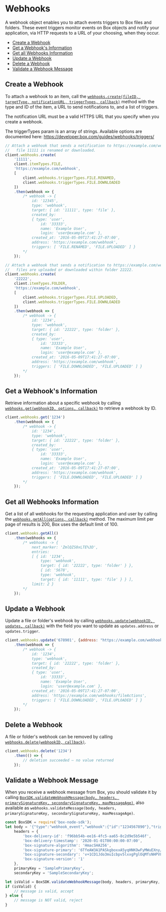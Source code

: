 Webhooks
========

A webhook object enables you to attach events triggers to Box files and folders. These
event triggers monitor events on Box objects and notify your application, via HTTP
requests to a URL of your choosing, when they occur.

<!-- START doctoc generated TOC please keep comment here to allow auto update -->
<!-- DON'T EDIT THIS SECTION, INSTEAD RE-RUN doctoc TO UPDATE -->


- [Create a Webhook](#create-a-webhook)
- [Get a Webhook's Information](#get-a-webhooks-information)
- [Get all Webhooks Information](#get-all-webhooks-information)
- [Update a Webhook](#update-a-webhook)
- [Delete a Webhook](#delete-a-webhook)
- [Validate a Webhook Message](#validate-a-webhook-message)

<!-- END doctoc generated TOC please keep comment here to allow auto update -->

Create a Webhook
----------------

To attach a webhook to an item, call the
[`webhooks.create(fileID, targetType, notificationURL, triggerTypes, callback)`](http://opensource.box.com/box-node-sdk/jsdoc/Webhooks.html#create)
method with the type and ID of the item, a URL to send notifications to, and a list
of triggers.

The notification URL must be a valid HTTPS URL that you specify when you create a
webhook.

The triggerTypes param is an array of strings. Available options are documented here:
<https://developer.box.com/guides/webhooks/triggers/>

<!-- sample post_webhooks -->
```js
// Attach a webhook that sends a notification to https://example.com/webhook when
//   file 11111 is renamed or downloaded.
client.webhooks.create(
	'11111',
	client.itemTypes.FILE,
	'https://example.com/webhook',
	[
		client.webhooks.triggerTypes.FILE.RENAMED,
		client.webhooks.triggerTypes.FILE.DOWNLOADED
	])
	.then(webhook => {
		/* webhook -> {
			id: '12345',
			type: 'webhook',
			target: { id: '11111', type: 'file' },
			created_by: 
			{ type: 'user',
				id: '33333',
				name: 'Example User',
				login: 'user@example.com' },
			created_at: '2016-05-09T17:41:27-07:00',
			address: 'https://example.com/webhook',
			triggers: [ 'FILE.RENAMED', 'FILE.UPLOADED' ] }
		*/
	});
```

<!-- sample post_webhooks for_folder -->
```js
// Attach a webhook that sends a notification to https://example.com/webhook when
//   files are uploaded or downloaded within folder 22222.
client.webhooks.create(
	'22222',
	client.itemTypes.FOLDER,
	'https://example.com/webhook',
	[
		client.webhooks.triggerTypes.FILE.UPLOADED,
		client.webhooks.triggerTypes.FILE.DOWNLOADED
	])
	.then(webhook => {
		/* webhook -> {
			id: '1234',
			type: 'webhook',
			target: { id: '22222', type: 'folder' },
			created_by: 
			{ type: 'user',
				id: '33333',
				name: 'Example User',
				login: 'user@example.com' },
			created_at: '2016-05-09T17:41:27-07:00',
			address: 'https://example.com/webhook',
			triggers: [ 'FILE.DOWNLOADED', 'FILE.UPLOADED' ] }
		*/
	});
```

Get a Webhook's Information
---------------------------

Retrieve information about a specific webhook by calling
[`webhooks.get(webhookID, options, callback)`](http://opensource.box.com/box-node-sdk/jsdoc/Webhooks.html#get)
to retrieve a webhook by ID.

<!-- sample get_webhooks_id -->
```js
client.webhooks.get('1234')
	.then(webhook => {
		/* webhook -> {
			id: '1234',
			type: 'webhook',
			target: { id: '22222', type: 'folder' },
			created_by: 
			{ type: 'user',
				id: '33333',
				name: 'Example User',
				login: 'user@example.com' },
			created_at: '2016-05-09T17:41:27-07:00',
			address: 'https://example.com/webhook',
			triggers: [ 'FILE.DOWNLOADED', 'FILE.UPLOADED' ] }
		*/
	});
```

Get all Webhooks Information
-----------------------------

Get a list of all webhooks for the requesting application and user by calling the
[`webhooks.getAll(options, callback)`](http://opensource.box.com/box-node-sdk/jsdoc/Webhooks.html#getAll)
method.  The maximum limit per page of results is 200, Box uses the default limit of 100.

<!-- sample get_webhooks -->
```js
client.webhooks.getAll()
	.then(webhooks => {
		/* webhooks -> {
			next_marker: 'ZmlQZS0xLTE%3D',
			entries: 
			[ { id: '1234',
				type: 'webhook',
				target: { id: '22222', type: 'folder' } },
				{ id: '5678',
				type: 'webhook',
				target: { id: '11111', type: 'file' } } ],
			limit: 2 }
		*/
	});
```

Update a Webhook
----------------

Update a file or folder's webhook by calling
[`webhooks.update(webhookID, updates, callback)`](http://opensource.box.com/box-node-sdk/jsdoc/Webhooks.html#update)
with the field you want to update as `updates.address` or `updates.trigger`.

<!-- sample put_webhooks_id -->
```js
client.webhooks.update('678901', {address: "https://example.com/webhooks/fileActions"})
	.then(webhook => {
		/* webhook -> {
			id: '1234',
			type: 'webhook',
			target: { id: '22222', type: 'folder' },
			created_by: 
			{ type: 'user',
				id: '33333',
				name: 'Example User',
				login: 'user@example.com' },
			created_at: '2016-05-09T17:41:27-07:00',
			address: 'https://example.com/webhooks/fileActions',
			triggers: [ 'FILE.DOWNLOADED', 'FILE.UPLOADED' ] }
		*/
	});
```

Delete a Webhook
----------------

A file or folder's webhook can be removed by calling
[`webhooks.delete(webhookID, callback)`](http://opensource.box.com/box-node-sdk/jsdoc/Webhooks.html#delete).

<!-- sample delete_webhooks_id -->
```js
client.webhooks.delete('1234')
	.then(() => {
		// deletion succeeded — no value returned
	});
```

Validate a Webhook Message
--------------------------

When you receive a webhook message from Box, you should validate it by calling
[`BoxSDK.validateWebhookMessage(body, headers, primarySignatureKey, secondarySignatureKey, maxMessageAge)`](http://opensource.box.com/box-node-sdk/jsdoc/Webhooks.html#.validateMessage),
also available as `webhooks.validateMessage(body, headers, primarySignatureKey, secondarySignatureKey, maxMessageAge)`.

<!-- sample x_webhooks validate_signatures -->
```js
const BoxSDK = require('box-node-sdk');
let body = '{"type":"webhook_event","webhook":{"id":"1234567890"},"trigger":"FILE.UPLOADED","source":{"id":"1234567890","type":"file","name":"Test.txt"}}',
	headers = {
		'box-delivery-id': 'f96bb54b-ee16-4fc5-aa65-8c2d9e5b546f',
		'box-delivery-timestamp': '2020-01-01T00:00:00-07:00',
		'box-signature-algorithm': 'HmacSHA256',
		'box-signature-primary': '6TfeAW3A1PASkgboxxA5yqHNKOwFyMWuEXny/FPD5hI=',
		'box-signature-secondary': 'v+1CD1Jdo3muIcbpv5lxxgPglOqMfsNHPV899xWYydo=',
		'box-signature-version': '1'
	},
	primaryKey = 'SamplePrimaryKey',
	secondaryKey = 'SampleSecondaryKey';

let isValid = BoxSDK.validateWebhookMessage(body, headers, primaryKey, secondaryKey);
if (isValid) {
	// message is valid, accept
} else {
	// message is NOT valid, reject
}
```
